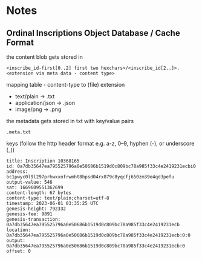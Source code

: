 # Notes


## Ordinal Inscriptions Object Database / Cache Format

the content blob gets stored in

`<inscribe_id-first[0..2] first two hexchars>/<inscribe_id[2..]>.<extension via meta data - content type>`


mapping table - content-type to (file) extension

- text/plain  -> .txt
- application/json -> .json
- image/png   -> .png


the metadata gets stored in txt with key/value pairs

`.meta.txt`

keys (follow the http header format e.g. a-z, 0–9, hyphen (-), or underscore (_))


```
title: Inscription 10368165
id: 0a7db35647ea795525796a0e50686b1519d0c809bc78a985f33c4e2419231ecbi0
address: bc1pwyc0l9l297prhwxxnfrwmht8hpsd04rx879c8yqcfj650zm39e4qd3pefu
output-value: 546
sat: 1669609551362699
content-length: 67 bytes
content-type: text/plain;charset=utf-8
timestamp: 2023-06-01 03:35:25 UTC
genesis-height: 792332
genesis-fee: 9891
genesis-transaction: 0a7db35647ea795525796a0e50686b1519d0c809bc78a985f33c4e2419231ecb
location: 0a7db35647ea795525796a0e50686b1519d0c809bc78a985f33c4e2419231ecb:0:0
output: 0a7db35647ea795525796a0e50686b1519d0c809bc78a985f33c4e2419231ecb:0
offset: 0
```